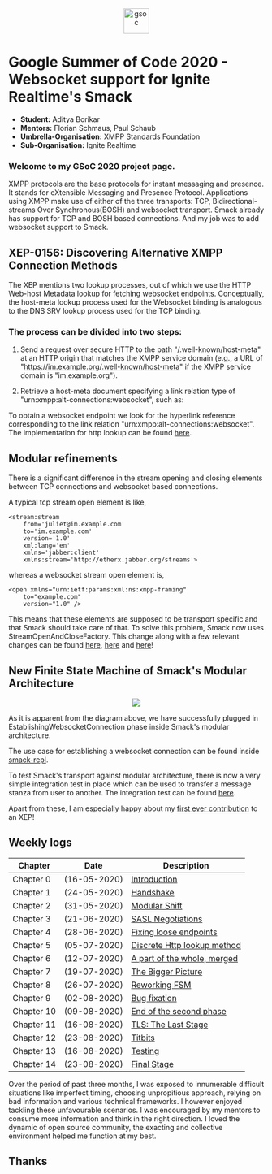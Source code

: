 <center><a href="https://summerofcode.withgoogle.com/projects/#6653942668197888"><img src="https://developers.google.com/open-source/gsoc/resources/downloads/GSoC-logo-horizontal.svg" alt="gsoc" height="50"/></a></center>

# Google Summer of Code 2020 - Websocket support for Ignite Realtime's Smack

* **Student:** Aditya Borikar
* **Mentors:** Florian Schmaus, Paul Schaub
* **Umbrella-Organisation:** XMPP Standards Foundation
* **Sub-Organisation:** Ignite Realtime

### Welcome to my GSoC 2020 project page.

XMPP protocols are the base protocols for instant messaging and presence. It stands for eXtensible Messaging and Presence Protocol. Applications using XMPP make use of either of the three transports: TCP, Bidirectional-streams Over Synchronous(BOSH) and websocket transport. Smack already has support for TCP and BOSH based connections. And my job was to add websocket support to Smack.

## XEP-0156: Discovering Alternative XMPP Connection Methods

The XEP mentions two lookup processes, out of which we use the HTTP Web-host Metadata lookup for fetching websocket endpoints. Conceptually, the host-meta lookup process used for the Websocket binding is analogous to the DNS SRV lookup process used for the TCP binding.

### The process can be divided into two steps:

1) Send a request over secure HTTP to the path
   "/.well-known/host-meta" at an HTTP origin that matches the XMPP service domain (e.g., a URL of "https://im.example.org/.well-known/host-meta" if the XMPP service domain is "im.example.org").

2) Retrieve a host-meta document specifying a link relation type of "urn:xmpp:alt-connections:websocket", such as: 


	<XRD xmlns='http://docs.oasis-open.org/ns/xri/xrd-1.0'>
	    <Link rel="urn:xmpp:alt-connections:websocket" href="wss://im.example.org:443/ws" />
	</XRD>
       

To obtain a websocket endpoint we look for the hyperlink reference corresponding to the link relation "urn:xmpp:alt-connections:websocket". The implementation for http lookup can be found [here](https://github.com/igniterealtime/Smack/commit/dcb66eef592bf3959a3aaafae0802e0b35500e2d).

## Modular refinements

There is a significant difference in the stream opening and closing elements between TCP connections and websocket based connections.

A typical tcp stream open element is like,

	<stream:stream
		from='juliet@im.example.com'
		to='im.example.com'
		version='1.0'
		xml:lang='en'
		xmlns='jabber:client'
		xmlns:stream='http://etherx.jabber.org/streams'>


whereas a websocket stream open element is,

	<open xmlns="urn:ietf:params:xml:ns:xmpp-framing"
		to="example.com"
		version="1.0" />



This means that these elements are supposed to be transport specific and that Smack should take care of that. To solve this problem, Smack now uses StreamOpenAndCloseFactory. This change along with a few relevant changes can be found [here](https://github.com/igniterealtime/Smack/commit/0e49adff1d4d88359c3a0c2c2d60efdfc31677e8), [here](https://github.com/igniterealtime/Smack/commit/9fcc97836bf5bb8fb788dc44675bf4e5f50e6f25) and [here](https://github.com/igniterealtime/Smack/commit/648a1cfab1f69f9b00070182d55142d3d0f35965)!

## New Finite State Machine of Smack's Modular Architecture

<center>
    <img src="https://adiaholic.github.io/gsoc2020/assets/images/websocketAndTcp.png">
</center>

As it is apparent from the diagram above, we have successfully plugged in EstablishingWebsocketConnection phase inside Smack's modular architecture.

The use case for establishing a websocket connection can be found inside [smack-repl]().

To test Smack's transport against modular architecture, there is now a very simple integration test in place which can be used to transfer a message stanza from user to another. The integration test can be found [here](https://github.com/igniterealtime/Smack/commit/fcaeca48ec0eb3848c51ee778ce3626b06c9b7db).

Apart from these, I am especially happy about my [first ever contribution](https://github.com/xsf/xeps/commit/b5924b77908d6762345f95d2972169cc3f93c785) to an XEP!

## Weekly logs
| Chapter |   Date      | Description  |
|---------|-------------|--------------|
|Chapter 0 | (16-05-2020)|[Introduction](https://adiaholic.github.io/gsoc2020/2020/05/16/Chapter-0-Introduction.html) |
|Chapter 1 | (24-05-2020)| [Handshake](https://adiaholic.github.io/gsoc2020/2020/05/24/Chapter-1-Handshake.html)|
|Chapter 2 | (31-05-2020)| [Modular Shift](https://adiaholic.github.io/gsoc2020/2020/05/31/Chapter-2-Modular-Shift.html)|
|Chapter 3 | (21-06-2020)| [SASL Negotiations](https://adiaholic.github.io/gsoc2020/2020/06/07/Chapter-3-sasl-negotiations.html)|
|Chapter 4 | (28-06-2020)| [Fixing loose endpoints](https://adiaholic.github.io/gsoc2020/2020/06/14/Chapter-4-fix-loose-endpoints.html)|
|Chapter 5 | (05-07-2020)| [Discrete Http lookup method](https://adiaholic.github.io/gsoc2020/2020/06/21/Chapter-5-Discrete-Http-Lookup-Method.html)|
|Chapter 6 | (12-07-2020)| [A part of the whole, merged](https://adiaholic.github.io/gsoc2020/2020/06/28/Chapter-6-Part-Of-The-Whole.html)|
|Chapter 7 | (19-07-2020)| [The Bigger Picture](https://adiaholic.github.io/gsoc2020/2020/07/06/Chapter-7-The-Bigger-Picture.html)|
|Chapter 8 | (26-07-2020)| [Reworking FSM](https://adiaholic.github.io/gsoc2020/2020/07/12/Chapter-8-Reworking-FSM.html)|
|Chapter 9 | (02-08-2020)| [Bug fixation](https://adiaholic.github.io/gsoc2020/2020/07/19/Chapter-9-Fixing-Bugs.html)|
|Chapter 10 | (09-08-2020)| [End of the second phase](https://adiaholic.github.io/gsoc2020/2020/07/26/Chapter-10-End-of-second-phase.html)|
|Chapter 11 | (16-08-2020)| [TLS: The Last Stage](https://adiaholic.github.io/gsoc2020/2020/08/02/Chapter-11-TLS.html)|
|Chapter 12 | (23-08-2020)| [Titbits](https://adiaholic.github.io/gsoc2020/2020/08/09/Chapter-12-Titbits.html)|
|Chapter 13 | (16-08-2020)| [Testing](https://adiaholic.github.io/gsoc2020/2020/08/16/Chapter-13-Testing.html)|
|Chapter 14 | (23-08-2020)| [Final Stage](https://adiaholic.github.io/gsoc2020/2020/08/23/Chapter-14-Final-Stages.html)|


Over the period of past three months, I was exposed to innumerable difficult situations like imperfect timing, choosing unpropitious approach, relying on bad information and various technical frameworks. I however enjoyed tackling these unfavourable scenarios. I was encouraged by my mentors to consume more information and think in the right direction. I loved the dynamic of open source community, the exacting and collective environment helped me function at my best.

## Thanks


